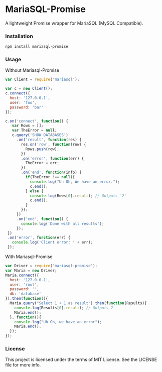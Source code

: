 MariaSQL-Promise
==============
A lightweight Promise wrapper for MariaSQL (MySQL Compatible).

### Installation

```bash
npm install mariasql-promise
```

### Usage
Without Mariasql-Promise
```js
var Client = require('mariasql');

var c = new Client();
c.connect({
  host: '127.0.0.1',
  user: 'foo',
  password: 'bar'
});

c.on('connect', function() {
   var Rows = [];
   var TheError = null;
   c.query('SHOW DATABASES')
     .on('result', function(res) {
       res.on('row', function(row) {
         Rows.push(row);
       })
       .on('error', function(err) {
         TheError = err;
       })
       .on('end', function(info) {
         if(TheError !== null){
           console.log("Uh Oh, We have an error.");
           c.end();
         } else {
           console.log(Rows[0].result); // Outputs '2'
           c.end();
         }
       });
     })
     .on('end', function() {
       console.log('Done with all results');
     });
 })
 .on('error', function(err) {
   console.log('Client error: ' + err);
 });
```
With Mariasql-Promise
```js
var Driver = require('mariasql-promise');
var Maria = new Driver;
Maria.connect({
  host: '127.0.0.1',
  user: 'root',
  password: '',
  db: 'database'
}).then(function(){
  Maria.query("Select 1 + 1 as result").then(function(Results){
    console.log(Results[0].result); // Outputs 2
    Maria.end();
  }, function(){
    console.log("Uh Oh, we have an error");
    Maria.end();
  });
});
```

### License

This project is licensed under the terms of MIT License. See the LICENSE file for more info.
